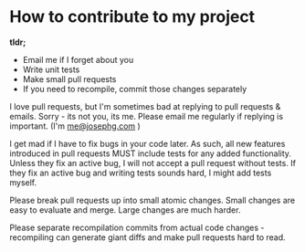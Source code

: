 # How to contribute to my project

**tldr;**

- Email me if I forget about you
- Write unit tests
- Make small pull requests
- If you need to recompile, commit those changes separately

I love pull requests, but I'm sometimes bad at replying to pull requests &
emails. Sorry - its not you, its me. Please email me regularly if replying is
important. (I'm me@josephg.com )

I get mad if I have to fix bugs in your code later.
As such, all new features introduced in pull requests MUST include tests
for any added functionality. Unless they fix an active bug, I will not accept a
pull request without tests. If they fix an active bug and writing tests sounds
hard, I might add tests myself.

Please break pull requests up into small atomic changes. Small changes are easy
to evaluate and merge. Large changes are much harder.

Please separate recompilation commits from actual code changes - recompiling
can generate giant diffs and make pull requests hard to read.

